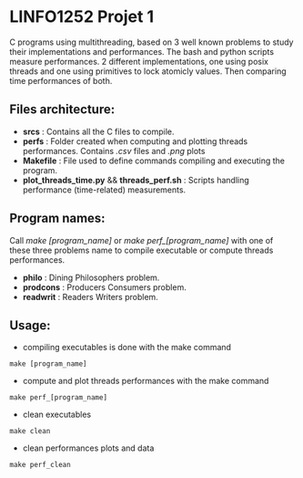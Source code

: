 # LINFO1252 Projet 1

C programs using multithreading, based on 3 well known problems to study their implementations and performances. The bash and python scripts measure performances. 2 different implementations, one using posix threads and one using primitives to lock atomicly values. Then comparing time performances of both.

## Files architecture:
- **srcs** : Contains all the C files to compile.
- **perfs** : Folder created when computing and plotting threads performances. Contains _.csv_ files and _.png_ plots
- **Makefile** : File used to define commands compiling and executing the program.
- **plot_threads_time.py** && **threads_perf.sh** : Scripts handling performance (time-related) measurements.

## Program names:
Call _make [program_name]_ or _make perf\_[program_name]_ with one of these three problems name to compile executable or compute threads performances.
- **philo** : Dining Philosophers problem.
- **prodcons** : Producers Consumers problem.
- **readwrit** : Readers Writers problem.

## Usage:

- compiling executables is done with the make command
```
make [program_name]
```

- compute and plot threads performances with the make command
```
make perf_[program_name]
```

- clean executables
```
make clean
```

- clean performances plots and data
```
make perf_clean
```





